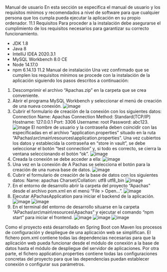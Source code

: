 Manual de usuario
En esta sección se especifica el manual de usuario y los requisitos mínimos
y recomendados a nivel de software para que cualquier persona que los cumpla
pueda ejecutar la aplicación en su propio ordenador.
11.1 Requisitos
Para proceder a la instalación debe asegurarse el cumplimiento de
los requisitos necesarios para garantizar su correcto funcionamiento.
- JDK 1.8
- Java 8
- IntelliJ IDEA 2020.3.1
- MySQL Workbench 8.0 CE
- Node 14.17.0
- npm 6.14.13
11.2 Manual de instalación
Una vez confirmado que se cumplen los requisitos mínimos se
procede con la instalación de la aplicación siguiendo los pasos
descritos a continuación:
1. Descomprimir el archivo “Apachas.zip” en la carpeta que se crea
conveniente.
2. Abrir el programa MySQL Workbench y seleccionar el menú de
creación de una nueva conexión.
![image](https://github.com/noamarchante/A_Pachas/assets/60529385/e119e0fb-6a87-44ef-8cbe-cf96f41c431d)
3. Cubrir el formulario de creación de la conexión con los siguientes
datos:
Connection Name: Apachas
Connection Method: Standard(TCP/IP)
Hostname: 127.0.0.1
Port: 3306
Username: root
Password: abc123.
![image](https://github.com/noamarchante/A_Pachas/assets/60529385/fb8c408d-4c9f-491b-ae7a-6ae11e48f00c)
El nombre de usuario y la contraseña deben coincidir con las
especificadas en el archivo “application.properties” situado en la
ruta “APachas\src\main\resources\application.properties”.
Una vez cubiertos los datos y establecida la contraseña en “store
in vault”, se debe seleccionar el botón “test connection”
y, si todo es correcto, se cierra la ventana seleccionando el botón
“ok”.
![image](https://github.com/noamarchante/A_Pachas/assets/60529385/8ece0ab6-5a7f-4726-aa60-721d4788d567)
4. Creada la conexión se debe acceder a ella:
![image](https://github.com/noamarchante/A_Pachas/assets/60529385/fcaa01dd-77a7-4727-a987-dda9696a8ad0)
5. Una vez en la conexión de A Pachas se selecciona el botón
para la creación de una nueva base de datos.
![image](https://github.com/noamarchante/A_Pachas/assets/60529385/676ca231-52b0-4fee-9118-32e4a572fc85)
6. Cubrir el formulario de creación de la base de datos con los
siguientes datos:
Name: apachas
Charset/Collation: utf8 utf8_bin
![image](https://github.com/noamarchante/A_Pachas/assets/60529385/f05bb44b-7cac-4fbd-b675-ecfba7aa1c30)
7. En el entorno de desarrollo abrir la carpeta del proyecto “Apachas”
desde el archivo pom.xml en el menú “File > Open…”.
![image](https://github.com/noamarchante/A_Pachas/assets/60529385/eace5313-258e-48d1-b30f-77978cad12b6)
8. Ejecutar APachasApplication para iniciar el backend de la
aplicación.
![image](https://github.com/noamarchante/A_Pachas/assets/60529385/d1dfa0a6-9e5c-4fe6-bf91-4529b5ad028f)
![image](https://github.com/noamarchante/A_Pachas/assets/60529385/08b54e33-cc1e-4dff-a980-5ca1ffdc7845)
9. En el terminal del entorno de desarrollo situarse en la carpeta
“APachas\src\main\resources\Apachas” y ejecutar el comando
“npm start” para iniciar el frontend.
![image](https://github.com/noamarchante/A_Pachas/assets/60529385/4171a137-d314-46f7-98f0-c4cea2e635d3)
![image](https://github.com/noamarchante/A_Pachas/assets/60529385/0a2c0fa9-c0bb-4086-b008-27c0e0f8e197)
![image](https://github.com/noamarchante/A_Pachas/assets/60529385/dc1a1787-2480-4fab-8664-458821b3e67b)

Como el proyecto está desarrollado en Spring Boot con Maven los
procesos de configuración y despliegue de una aplicación web se
simplifican.
El fichero pom.xml contiene todas las dependencias necesarias
para que la aplicación web pueda funcionar desde el módulo de
conexión a la base de datos hasta el módulo de despliegue del
servidor de aplicaciones.
Por otra parte, el fichero application.properties contiene todas las
configuraciones concretas del proyecto para que las
dependencias puedan establecer conexión o configurar sus
parámetros.





